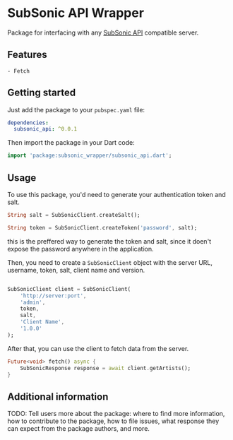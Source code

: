 # SubSonic API Wrapper

Package for interfacing with any [SubSonic API](https://www.subsonic.org/pages/api.jsp) compatible server.

## Features

    - Fetch

## Getting started

Just add the package to your `pubspec.yaml` file:

```yaml
dependencies:
  subsonic_api: ^0.0.1
```

Then import the package in your Dart code:

```dart
import 'package:subsonic_wrapper/subsonic_api.dart';
```

## Usage

To use this package, you'd need to generate your authentication token and salt.

```dart
String salt = SubSonicClient.createSalt();

String token = SubSonicClient.createToken('password', salt);
```

this is the preffered way to generate the token and salt, since it doen't expose the password anywhere in the application.

Then, you need to create a `SubSonicClient` object with the server URL, username, token, salt, client name and version.

```dart

SubSonicClient client = SubSonicClient(
    'http://server:port',
    'admin',
    token,
    salt,
    'Client Name',
    '1.0.0'
);
```

After that, you can use the client to fetch data from the server.

```dart
Future<void> fetch() async {
    SubSonicResponse response = await client.getArtists();
}
```




## Additional information

TODO: Tell users more about the package: where to find more information, how to 
contribute to the package, how to file issues, what response they can expect 
from the package authors, and more.
